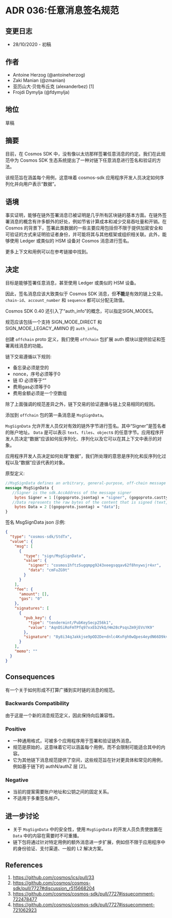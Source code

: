 # ADR 036:任意消息签名规范

## 变更日志

- 28/10/2020 - 初稿

## 作者

- Antoine Herzog (@antoineherzog)
- Zaki Manian (@zmanian)
- 亚历山大·贝佐布丘克 (alexanderbez) [1]
- Frojdi Dymylja (@fdymylja)

## 地位

草稿

## 摘要

目前，在 Cosmos SDK 中，没有像以太坊那样签署任意消息的约定。我们在此规范中为 Cosmos SDK 生态系统提出了一种对链下任意消息进行签名和验证的方法。

该规范旨在涵盖每个用例，这意味着 cosmos-sdk 应用程序开发人员决定如何序列化并向用户表示“数据”。

## 语境

事实证明，能够在链外签署消息已被证明是几乎所有区块链的基本方面。在链外签署消息的概念有许多额外的好处，例如节省计算成本和减少交易吞吐量和开销。在 Cosmos 的背景下，签署此类数据的一些主要应用包括但不限于提供加密安全和可验证的方式来证明验证者身份，并可能将其与其他框架或组织相关联。此外，能够使用 Ledger 或类似的 HSM 设备对 Cosmos 消息进行签名。

更多上下文和用例可以在参考链接中找到。

## 决定

目标是能够签署任意消息，甚至使用 Ledger 或类似的 HSM 设备。

因此，签名消息应该大致类似于 Cosmos SDK 消息，但**不能**是有效的链上交易。 `chain-id`、`account_number` 和 `sequence` 都可以分配无效值。

Cosmos SDK 0.40 还引入了“auth_info”的概念，可以指定SIGN_MODES。

规范应该包括一个支持 SIGN_MODE_DIRECT 和 SIGN_MODE_LEGACY_AMINO 的 `auth_info`。

创建 `offchain` proto 定义，我们使用 `offchain` 包扩展 auth 模块以提供验证和签署离线消息的功能。

链下交易遵循以下规则:

- 备忘录必须是空的
- nonce，序号必须等于0
- 链 ID 必须等于“”
- 费用gas必须等于0
- 费用金额必须是一个空数组

除了上面强调的规范差异之外，链下交易的验证遵循与链上交易相同的规则。

添加到 `offchain` 包的第一条消息是 `MsgSignData`。

`MsgSignData` 允许开发人员仅对有效的链外字节进行签名。其中“Signer”是签名者的账户地址。 `Data` 是可以表示 `text`、`files`、`object`s 的任意字节。应用程序开发人员决定“数据”应该如何反序列化、序列化以及它可以在其上下文中表示的对象。

应用程序开发人员决定如何处理“数据”，我们所处理的意思是序列化和反序列化过程以及“数据”应该代表的对象。

原型定义: 

```proto
//MsgSignData defines an arbitrary, general-purpose, off-chain message
message MsgSignData {
   //Signer is the sdk.AccAddress of the message signer
    bytes Signer = 1 [(gogoproto.jsontag) = "signer", (gogoproto.casttype) = "github.com/cosmos/cosmos-sdk/types.AccAddress"];
   //Data represents the raw bytes of the content that is signed (text, json, etc)
    bytes Data = 2 [(gogoproto.jsontag) = "data"];
}
```

签名 MsgSignData json 示例: 

```json
{
  "type": "cosmos-sdk/StdTx",
  "value": {
    "msg": [
      {
        "type": "sign/MsgSignData",
        "value": {
          "signer": "cosmos1hftz5ugqmpg9243xeegsqqav62f8hnywsjr4xr",
          "data": "cmFuZG9t"
        }
      }
    ],
    "fee": {
      "amount": [],
      "gas": "0"
    },
    "signatures": [
      {
        "pub_key": {
          "type": "tendermint/PubKeySecp256k1",
          "value": "AqnDSiRoFmTPfq97xxEb2VkQ/Hm28cPsqsZm9jEVsYK9"
        },
        "signature": "8y8i34qJakkjse9pOD2De+dnlc4KvFgh0wQpes4eydN66D9kv7cmCEouRrkka9tlW9cAkIL52ErB+6ye7X5aEg=="
      }
    ],
    "memo": ""
  }
}
```

## Consequences

有一个关于如何形成不打算广播到实时链的消息的规范。 

### Backwards Compatibility

由于这是一个新的消息规范定义，因此保持向后兼容性。 

### Positive

- 一种通用格式，可被多个应用程序用于签署和验证链外消息。
- 规范是原始的，这意味着它可以涵盖每个用例，而不会限制可能适合其中的内容。
- 它为其他链下消息规范提供了空间，这些规范旨在针对更具体和常见的用例，例如基于链下的 authN/authZ 层 [2]。 
### Negative

- 当前的提案需要账户地址和公钥之间的固定关系。
- 不适用于多重签名帐户。 

## 进一步讨论

- 关于 `MsgSignData` 中的安全性，使用 `MsgSignData` 的开发人员负责使放置在 `Data` 中的内容在需要时不可重播。
- 链下包将通过针对特定用例的额外消息进一步扩展，例如但不限于应用程序中的身份验证、支付渠道、一般的 L2 解决方案。 

## References

1. https://github.com/cosmos/ics/pull/33
2. https://github.com/cosmos/cosmos-sdk/pull/7727#discussion_r515668204
3. https://github.com/cosmos/cosmos-sdk/pull/7727#issuecomment-722478477
4. https://github.com/cosmos/cosmos-sdk/pull/7727#issuecomment-721062923
